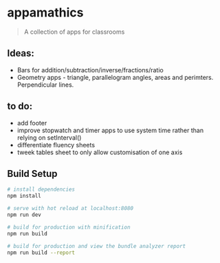# appamathics

> A collection of apps for classrooms

## Ideas:

- Bars for addition/subtraction/inverse/fractions/ratio
- Geometry apps - triangle, parallelogram angles, areas and perimters. Perpendicular lines.

## to do:
- add footer
- improve stopwatch and timer apps to use system time rather than relying on setInterval()
- differentiate fluency sheets
- tweek tables sheet to only allow customisation of one axis

## Build Setup

``` bash
# install dependencies
npm install

# serve with hot reload at localhost:8080
npm run dev

# build for production with minification
npm run build

# build for production and view the bundle analyzer report
npm run build --report
```

